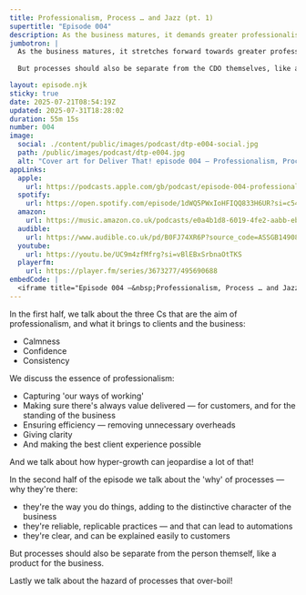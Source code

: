 ```yaml
---
title: Professionalism, Process … and Jazz (pt. 1)
supertitle: "Episode 004"
description: As the business matures, it demands greater professionalism. But processes should be separate from the CDO themselves, like a product for the business.
jumbotron: |
  As the business matures, it stretches forward towards greater professionalism. Professionalism demands that project delivery processes are comprehensive and robust.
  
  But processes should also be separate from the CDO themselves, like a product for the business.

layout: episode.njk
sticky: true
date: 2025-07-21T08:54:19Z
updated: 2025-07-31T18:28:02
duration: 55m 15s
number: 004
image:
  social: ./content/public/images/podcast/dtp-e004-social.jpg
  path: /public/images/podcast/dtp-e004.jpg
  alt: "Cover art for Deliver That! episode 004 — Professionalism, Process … and Jazz (pt. 1)"
appLinks:
  apple:
    url: https://podcasts.apple.com/gb/podcast/episode-004-professionalism-process-and-jazz-pt-1/id1822252579?i=1000718247222
  spotify:
    url: https://open.spotify.com/episode/1dWQ5PWxIoHFIQQ833H6UR?si=c5476236620940cc
  amazon:
    url: https://music.amazon.co.uk/podcasts/e0a4b1d8-6019-4fe2-aabb-eb3c2635c21c/episodes/829fdcd8-7e3a-40da-a163-185657e517f0/deliver-that-episode-004-%E2%80%94-professionalism-process-%E2%80%A6-and-jazz-pt-1
  audible:
    url: https://www.audible.co.uk/pd/B0FJ74XR6P?source_code=ASSGB149080119000H&share_location=pdp
  youtube:
    url: https://youtu.be/UC9m4zfMfrg?si=vBlEBxSrbnaOtTKS
  playerfm:
    url: https://player.fm/series/3673277/495690688
embedCode: |
  <iframe title="Episode 004 —&nbsp;Professionalism, Process … and Jazz (pt. 1)" allowtransparency="true" height="150" width="100%" style="border: none; min-width: min(100%, 430px);height:150px;" scrolling="no" data-name="pb-iframe-player" src="https://www.podbean.com/player-v2/?i=9bvqj-18ff6ad-pb&from=pb6admin&share=1&download=1&rtl=0&fonts=Arial&skin=1&font-color=auto&logo_link=episode_page&btn-skin=654771" loading="lazy"></iframe>
---
```


In the first half, we talk about the three Cs that are the aim of professionalism, and what it brings to clients and the business:

- Calmness
- Confidence
- Consistency

We discuss the essence of professionalism:

- Capturing 'our ways of working'
- Making sure there's always value delivered — for customers, and for the standing of the business
- Ensuring efficiency — removing unnecessary overheads
- Giving clarity
- And making the best client experience possible

And we talk about how hyper-growth can jeopardise a lot of that!

In the second half of the episode we talk about the 'why' of processes — why they're there:

- they're the way you do things, adding to the distinctive character of the business
- they're reliable, replicable practices — and that can lead to automations
- they're clear, and can be explained easily to customers

But processes should also be separate from the person themself, like a product for the business.

Lastly we talk about the hazard of processes that over-boil!
